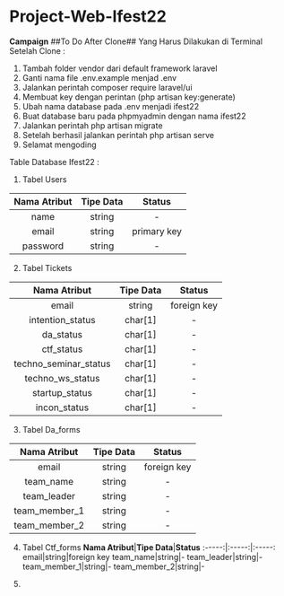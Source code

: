 ﻿# Project-Web-Ifest22

**Campaign**
##To Do After Clone##
Yang Harus Dilakukan di Terminal Setelah Clone :
 1. Tambah folder vendor dari default framework laravel
 2. Ganti nama file .env.example menjad .env
 3. Jalankan perintah composer require laravel/ui
 4. Membuat key dengan perintan (php artisan key:generate)
 5. Ubah nama database pada .env menjadi ifest22
 6. Buat database baru pada phpmyadmin dengan nama ifest22
 7. Jalankan perintah php artisan migrate
 8. Setelah berhasil jalankan perintah php artisan serve
 9. Selamat mengoding

Table Database Ifest22 :
1. Tabel Users

**Nama Atribut**|**Tipe Data**|**Status**
:-----:|:-----:|:-----:
name|string|-
email|string|primary key
password|string|-

2. Tabel Tickets

**Nama Atribut**|**Tipe Data**|**Status**
:-----:|:-----:|:-----:
email|string|foreign key
intention_status|char[1]|-
da_status|char[1]|-
ctf_status|char[1]|-
techno_seminar_status|char[1]|-
techno_ws_status|char[1]|-
startup_status|char[1]|-
incon_status|char[1]|-

3. Tabel Da_forms

**Nama Atribut**|**Tipe Data**|**Status**
:-----:|:-----:|:-----:
email|string|foreign key
team_name|string|-
team_leader|string|-
team_member_1|string|-
team_member_2|string|-

4. Tabel Ctf_forms
**Nama Atribut**|**Tipe Data**|**Status**
:-----:|:-----:|:-----:
email|string|foreign key
team_name|string|-
team_leader|string|-
team_member_1|string|-
team_member_2|string|-

5. 
